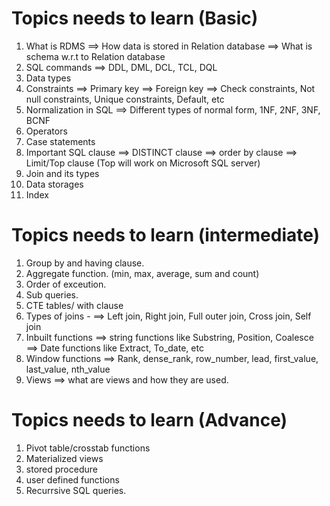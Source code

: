 # Topics needs to learn (Basic)
1. What is RDMS
==> How data is stored in Relation database
==> What is schema w.r.t to Relation database
2. SQL commands
==> DDL, DML, DCL, TCL, DQL
3. Data types
4. Constraints
==> Primary key
==> Foreign key
==> Check constraints, Not null constraints, Unique constraints, Default, etc
5. Normalization in SQL
==> Different types of normal form, 1NF, 2NF, 3NF, BCNF
6. Operators
7. Case statements
8. Important SQL clause
==> DISTINCT clause 
==> order by clause 
==> Limit/Top clause (Top will work on Microsoft SQL server)
9. Join and its types
10. Data storages
11. Index

# Topics needs to learn (intermediate)
1. Group by and having clause.
2. Aggregate function. (min, max, average, sum and count)
3. Order of exceution.
4. Sub queries.
5. CTE tables/ with clause
6. Types of joins - 
==> Left join, Right join, Full outer join, Cross join, Self join
7. Inbuilt functions 
==> string functions like Substring, Position, Coalesce 
==> Date functions like Extract, To_date, etc
8. Window functions
==> Rank, dense_rank, row_number, lead, first_value, last_value, nth_value
9. Views ==> what are views and how they are used.

# Topics needs to learn (Advance)
1. Pivot table/crosstab functions
2. Materialized views
3. stored procedure
4. user defined functions
5. Recurrsive SQL queries.
